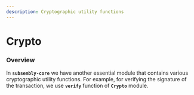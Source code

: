```yaml
---
description: Cryptographic utility functions
---
```


# Crypto

### Overview

In **`subsembly-core`** we have another essential module that contains various cryptographic utility functions. For example, for verifying the signature of the transaction, we use **`verify`** function of **`Crypto`** module.

